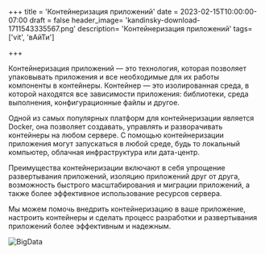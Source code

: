 +++
title = 'Контейнеризация приложений'
date = 2023-02-15T10:00:00-07:00
draft = false
header_image= 'kandinsky-download-1711543335567.png'
description= 'Контейнеризация приложений'
tags= ['vit', 'вАйТи']

+++

Контейнеризация приложений — это технология, которая позволяет упаковывать приложения и все необходимые для их работы компоненты в контейнеры. Контейнер —  это изолированная среда, в которой находятся все зависимости приложения: библиотеки, среда выполнения, конфигурационные файлы и другое.

Одной из самых популярных платформ для контейнеризации является Docker, она позволяет создавать, управлять и разворачивать контейнеры на любом сервере. С помощью контейнеризации приложения могут запускаться в любой среде, будь то локальный компьютер, облачная инфраструктура или дата-центр.

Преимущества контейнеризации включают в себя упрощение развертывания приложений, изоляцию приложений друг от друга, возможность быстрого масштабирования и миграции приложений, а также более эффективное использование ресурсов сервера.

Мы можем помочь внедрить контейнеризацию в ваше приложение, настроить контейнеры и сделать процесс разработки и развертывания приложений более эффективным и надежным.

![BigData](kandinsky-download-1711543335567.png)